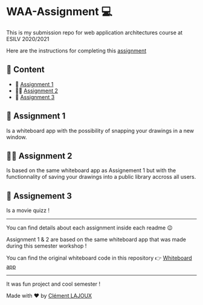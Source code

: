 # WAA-Assignment 💻

This is my submission repo for web application architectures course at ESILV 2020/2021 

Here are the instructions for completing this [assignment](https://github.com/robderon/WebApplicationArchitectures/blob/master/WAA-project-2021.md)

## 📂 Content
 - 💾 [Assignment 1](./1-Assignment/readme.md) 
 - 👨‍🏫 [Assignment 2](./2-Assignment/readme.md)
 - 🎥 [Assignment 3](./3-Assignment/readme.md)

## 💾 Assignment 1
Is a whiteboard app with the possibility of snapping your drawings in a new window.

## 👨‍🏫 Assignment 2
Is based on the same whiteboard app as Assignement 1 but with the functionnality of saving your drawings into a public library accross all users.

## 🎥 Assignement 3
Is a movie quizz !

---

You can find details about each assignment inside each readme 😉

Assignment 1 & 2 are based on the same whiteboard app that was made during this semester workshop !

You can find the original whiteboard code in this repository 👉 [Whiteboard app](https://github.com/Tnemlec/Whiteboard)

---

It was fun project and cool semester !

Made with ❤ by [Clément LAJOUX](https://github.com/Tnemlec)